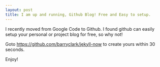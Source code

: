 ```yaml
---
layout: post
title: I am up and running, Github Blog! Free and Easy to setup.
---
```


I recently moved from Google Code to Github. I found github can easily setup your personal or project blog for free, so why not!

Goto https://github.com/barryclark/jekyll-now to create yours within 30 seconds.

Enjoy!
